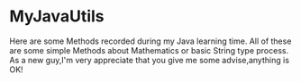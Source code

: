 # MyJavaUtils
Here are some Methods recorded during my Java learning time.
All of these are some simple Methods about Mathematics or basic String type process.
As a new guy,I'm very appreciate that you give me some advise,anything is OK!
